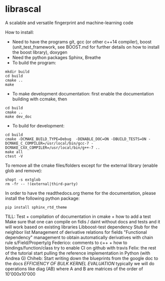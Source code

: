 # librascal
A scalable and versatile fingerprint and machine-learning code

How to install:
* Need to have the programs git, gcc (or other c++14 compiler), boost (unit_test_framework, see BOOST.md for further details on how to install the boost library), doxygen
* Need the python packages Sphinx, Breathe 
* To build the program: 
```Shell
mkdir build 
cd build 
cmake .. 
make
``` 
* To make development documentation: first enable the documentation building with ccmake, then
```Shell
cd build 
cmake ..
make dev_doc
``` 

* To build for development:
```Shell
cd build 
cmake -DCMAKE_BUILD_TYPE=Debug  -DENABLE_DOC=ON -DBUILD_TESTS=ON -DCMAKE_C_COMPILER=/usr/local/bin/gcc-7 -DCMAKE_CXX_COMPILER=/usr/local/bin/g++-7 ..
make all
ctest -V
```
To remove all the cmake files/folders except for the external library (enable glob and remove):
```
shopt -s extglob
rm -fr -- !(external|third-party) 
```
In order to have the readthedocs.org theme for the documentation, please install the following python package:
```Shell
pip install sphinx_rtd_theme
```


TILL:
Test + compilation of documentation in cmake + how to add a test
Make sure that one can compile on fidis / daint without docs and tests and it will work based on existing libraries
Libboost-test dependency 
Stub for the neighbor list
Management of derivative relations for fields
"Functional dependency" management to obtain automatically derivatives with chain rule 
s/Field/Property/g
Federico:
comments to c++ + how to bindings/function/class
try to enable CI on github with travis
Felix:
the rest of the tutorial
start pulling the reference implementation in Python (with Andrea G)
Chiheb:
Start writing down the blueprints from the google doc to the docs
*EFFICIENCY OF BULK KERNEL EVALUATION*
typically we will do operations like diag (AB) where A and B are matrices of the order of 10'000x10'000


